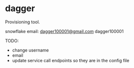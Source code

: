 # dagger
Provisioning tool.


snowflake email:
dagger100001@gmail.com
dagger100001

TODO:

- change username
- email
- update service call endpoints so they are in the config file

